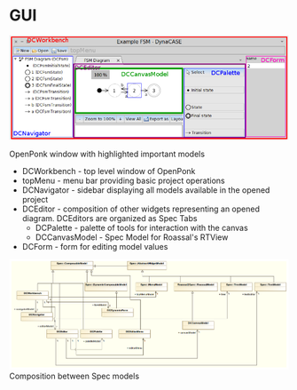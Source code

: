 # GUI

![](../figures/gui/gui.png)

OpenPonk window with highlighted important models

* DCWorkbench - top level window of OpenPonk
* topMenu - menu bar providing basic project operations
* DCNavigator - sidebar displaying all models available in the opened project
* DCEditor - composition of other widgets representing an opened diagram. DCEditors are organized as Spec Tabs
	* DCPalette - palette of tools for interaction with the canvas
	* DCCanvasModel - Spec Model for Roassal's RTView
* DCForm - form for editing model values

![](../figures/gui/gui_composition.png)
Composition between Spec models
